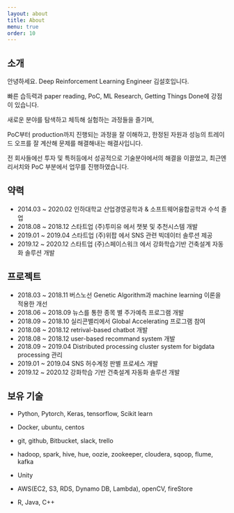 ```yaml
---
layout: about
title: About
menu: true
order: 10
---
```


## 소개

안녕하세요. Deep Reinforcement Learning Engineer 김설호입니다.

빠른 습득력과 paper reading, PoC, ML Research, Getting Things Done에 강점이 있습니다.

새로운 분야를 탐색하고 체득해 실험하는 과정들을 즐기며, 

PoC부터 production까지 진행되는 과정을 잘 이해하고, 한정된 자원과 성능의 트레이드 오프를 잘 계산해 문제를 해결해내는 해결사입니다.

전 회사들에선 투자 및 특허등에서 성공적으로 기술분야에서의 해결을 이끌었고, 최근엔 리서치와 PoC 부분에서 업무를 진행하였습니다.

## 약력

- 2014.03 ~ 2020.02 인하대학교 산업경영공학과 & 소프트웨어융합공학과 수석 졸업
- 2018.08 ~ 2018.12 스타트업 (주)투미유 에서 챗봇 및 추천시스템 개발
- 2019.01 ~ 2019.04 스타트업 (주)위팝 에서 SNS 관련 빅데이터 솔루션 제공
- 2019.12 ~ 2020.12 스타트업 (주)스페이스워크 에서 강화학습기반 건축설계 자동화 솔루션 개발

## 프로젝트
- 2018.03 ~ 2018.11 버스노선 Genetic Algorithm과 machine learning 이론을 적용한 개선
- 2018.06 ~ 2018.09 뉴스를 통한 종목 별 주가예측 프로그램 개발
- 2018.09 ~ 2018.10 실리콘밸리에서 Global Accelerating 프로그램 참여
- 2018.08 ~ 2018.12 retrival-based chatbot 개발
- 2018.08 ~ 2018.12 user-based recommand system 개발
- 2018.09 ~ 2019.04 Distributed processing cluster system for bigdata processing 관리
- 2019.01 ~ 2019.04 SNS 허수계정 판별 프로세스 개발
- 2019.12 ~ 2020.12 강화학습 기반 건축설계 자동화 솔루션 개발



## 보유 기술
- Python, Pytorch, Keras, tensorflow, Scikit learn

- Docker, ubuntu, centos

- git, github, Bitbucket, slack, trello 

- hadoop, spark, hive, hue, oozie, zookeeper, cloudera, sqoop, flume, kafka

- Unity

- AWS(EC2, S3, RDS, Dynamo DB, Lambda), openCV, fireStore

- R, Java, C++



